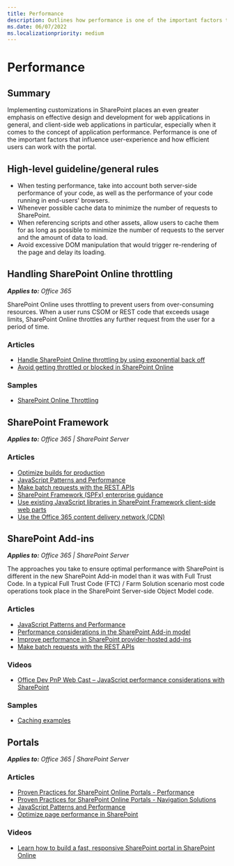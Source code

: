 ```yaml
---
title: Performance
description: Outlines how performance is one of the important factors that influence user-experience and how efficiently users can work with the portal.
ms.date: 06/07/2022
ms.localizationpriority: medium
---
```

# Performance

## Summary

Implementing customizations in SharePoint places an even greater emphasis on effective design and development for web applications in general, and client-side web applications in particular, especially when it comes to the concept of application performance. Performance is one of the important factors that influence user-experience and how efficient users can work with the portal.

## High-level guideline/general rules

- When testing performance, take into account both server-side performance of your code, as well as the performance of your code running in end-users' browsers.
- Whenever possible cache data to minimize the number of requests to SharePoint.
- When referencing scripts and other assets, allow users to cache them for as long as possible to minimize the number of requests to the server and the amount of data to load.
- Avoid excessive DOM manipulation that would trigger re-rendering of the page and delay its loading.

## Handling SharePoint Online throttling

_**Applies to:** Office 365_

SharePoint Online uses throttling to prevent users from over-consuming resources. When a user runs CSOM or REST code that exceeds usage limits, SharePoint Online throttles any further request from the user for a period of time.

### Articles

- [Handle SharePoint Online throttling by using exponential back off](/sharepoint/dev/solution-guidance/handle-sharepoint-online-throttling-by-using-exponential-back-off)
- [Avoid getting throttled or blocked in SharePoint Online](/sharepoint/dev/general-development/how-to-avoid-getting-throttled-or-blocked-in-sharepoint-online)

### Samples

- [SharePoint Online Throttling](https://github.com/SharePoint/PnP/tree/master/Samples/Core.Throttling)

## SharePoint Framework

_**Applies to:** Office 365 | SharePoint Server_

### Articles

- [Optimize builds for production](/sharepoint/dev/spfx/toolchain/optimize-builds-for-production)
- [JavaScript Patterns and Performance](/sharepoint/dev/solution-guidance/javascript-patterns-and-performance)
- [Make batch requests with the REST APIs](/sharepoint/dev/sp-add-ins/make-batch-requests-with-the-rest-apis)
- [SharePoint Framework (SPFx) enterprise guidance](/sharepoint/dev/spfx/enterprise-guidance)
- [Use existing JavaScript libraries in SharePoint Framework client-side web parts](/sharepoint/dev/spfx/web-parts/guidance/use-existing-javascript-libraries)
- [Use the Office 365 content delivery network (CDN)](/sharepoint/dev/general-development/office-365-cdn)

## SharePoint Add-ins

_**Applies to:** Office 365 | SharePoint Server_

The approaches you take to ensure optimal performance with SharePoint is different in the new SharePoint Add-in model than it was with Full Trust Code. In a typical Full Trust Code (FTC) / Farm Solution scenario most code operations took place in the SharePoint Server-side Object Model code.

### Articles

- [JavaScript Patterns and Performance](/sharepoint/dev/solution-guidance/javascript-patterns-and-performance)
- [Performance considerations in the SharePoint Add-in model](/sharepoint/dev/solution-guidance/performance-considerations-sharepoint-add-in)
- [Improve performance in SharePoint provider-hosted add-ins](/sharepoint/dev/solution-guidance/improve-performance-in-sharepoint-provider-hosted-add-ins)
- [Make batch requests with the REST APIs](/sharepoint/dev/sp-add-ins/make-batch-requests-with-the-rest-apis)

### Videos

- [Office Dev PnP Web Cast – JavaScript performance considerations with SharePoint](https://developer.microsoft.com/office/blogs/javascript-performance-considerations-with-sharepoint)

### Samples

- [Caching examples](https://github.com/SharePoint/PnP/tree/master/Samples/Performance.Caching)

## Portals

_**Applies to:** Office 365 | SharePoint Server_

### Articles

- [Proven Practices for SharePoint Online Portals - Performance](/sharepoint/dev/solution-guidance/portal-performance)
- [Proven Practices for SharePoint Online Portals - Navigation Solutions](/sharepoint/dev/solution-guidance/portal-navigation)
- [JavaScript Patterns and Performance](/sharepoint/dev/solution-guidance/javascript-patterns-and-performance)
- [Optimize page performance in SharePoint](/sharepoint/dev/general-development/optimize-page-performance-in-sharepoint)

### Videos

- [Learn how to build a fast, responsive SharePoint portal in SharePoint Online](https://www.youtube.com/watch?v=tD3mkbfhIbM)
